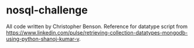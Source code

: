 # nosql-challenge
All code written by Christopher Benson. Reference for datatype script from <https://www.linkedin.com/pulse/retrieving-collection-datatypes-mongodb-using-python-shanoj-kumar-v>. 